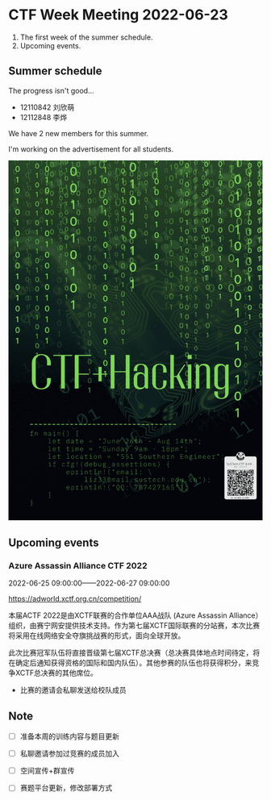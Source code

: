 # CTF Week Meeting 2022-06-23

1. The first week of the summer schedule.
1. Upcoming events.

## Summer schedule

The progress isn't good...

* 12110842 刘欣萌
* 12112848 李烨

We have 2 new members for this summer.

I'm working on the advertisement for all students.

![poster](../../assets/2022Summer.png)

## Upcoming events

### Azure Assassin Alliance CTF 2022

2022-06-25 09:00:00——2022-06-27 09:00:00

https://adworld.xctf.org.cn/competition/

本届ACTF 2022是由XCTF联赛的合作单位AAA战队 (Azure Assassin Alliance）组织，由赛宁网安提供技术支持。作为第七届XCTF国际联赛的分站赛，本次比赛将采用在线网络安全夺旗挑战赛的形式，面向全球开放。

此次比赛冠军队伍将直接晋级第七届XCTF总决赛（总决赛具体地点时间待定，将在确定后通知获得资格的国际和国内队伍）。其他参赛的队伍也将获得积分，来竞争XCTF总决赛的其他席位。

* 比赛的邀请会私聊发送给校队成员

## Note

- [ ] 准备本周的训练内容与题目更新
- [ ] 私聊邀请参加过竞赛的成员加入
- [ ] 空间宣传+群宣传
- [ ] 赛题平台更新，修改部署方式

